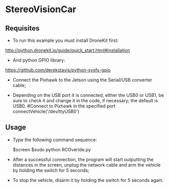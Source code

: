 # StereoVisionCar

## Requisites

  - To run this example you must install DroneKit first:
  
  http://python.dronekit.io/guide/quick_start.html#installation
  
  - And python GPIO library:
  
  https://github.com/derekstavis/python-sysfs-gpio

 - Connect the Pixhawk to the Jetson using the Serial/USB converter cable;

 - Depending on the USB port it is connected, either the USB0 or USB1, be sure to check it and change it in the code, if necessary; the default is USB0.
	#Connect to Pixhawk in the specified port
        connectVehicle('/dev/ttyUSB0')
      
## Usage

- Type the following command sequence:

    $screen
    $sudo python RCOveride.py

- After a successful connection, the program will start outputting the distances in the screen, unplug the network cable and arm the vehicle by holding the switch for 5 seconds;

- To stop the vehicle, disarm it by holding the switch for 5 seconds again.


  
  
  
